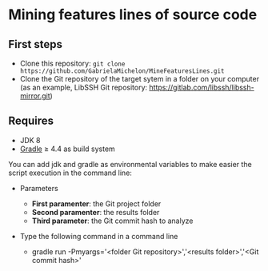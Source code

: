 # Mining features lines of source code

## First steps

* Clone this repository: `git clone https://github.com/GabrielaMichelon/MineFeaturesLines.git`
* Clone the Git repository of the target sytem in a folder on your computer (as an example, LibSSH Git repository: https://gitlab.com/libssh/libssh-mirror.git)


## Requires

* JDK 8
* [Gradle](http://gradle.org/ "Gradle") &#8805; 4.4 as build system

You can add jdk and gradle as environmental variables to make easier the script execution in the command line:

* Parameters
  - **First paramenter**: the Git project folder
  - **Second paramenter**: the results folder
  - **Third parameter**: the Git commit hash to analyze

* Type the following command in a command line
  - gradle run -Pmyargs='\<folder Git repository>','\<results folder>','\<Git commit hash>'
